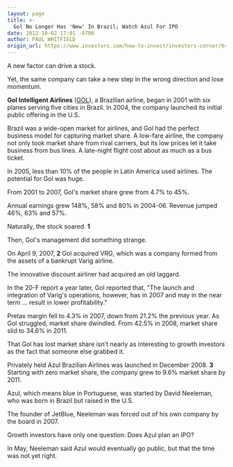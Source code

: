 ```yaml
---
layout: page
title: >-
  Gol No Longer Has 'New' In Brazil; Watch Azul For IPO
date: 2012-10-02 17:01 -0700
author: PAUL WHITFIELD
origin_url: https://www.investors.com/how-to-invest/investors-corner/brazil-gol-fell-as-azul-rose
---
```





A new factor can drive a stock.


Yet, the same company can take a new step in the wrong direction and lose momentum.


**Gol Intelligent Airlines** ([GOL](https://research.investors.com/quote.aspx?symbol=GOL)), a Brazilian airline, began in 2001 with six planes serving five cities in Brazil. In 2004, the company launched its initial public offering in the U.S.


Brazil was a wide-open market for airlines, and Gol had the perfect business model for capturing market share. A low-fare airline, the company not only took market share from rival carriers, but its low prices let it take business from bus lines. A late-night flight cost about as much as a bus ticket.


In 2005, less than 10% of the people in Latin America used airlines. The potential for Gol was huge.


From 2001 to 2007, Gol's market share grew from 4.7% to 45%.


Annual earnings grew 148%, 58% and 80% in 2004-06. Revenue jumped 46%, 63% and 57%.


Naturally, the stock soared. **1**


Then, Gol's management did something strange.


On April 9, 2007, **2** Gol acquired VRG, which was a company formed from the assets of a bankrupt Varig airline.


The innovative discount airliner had acquired an old laggard.


In the 20-F report a year later, Gol reported that, "The launch and integration of Varig's operations, however, has in 2007 and may in the near term ... result in lower profitability."


Pretax margin fell to 4.3% in 2007, down from 21.2% the previous year. As Gol struggled, market share dwindled. From 42.5% in 2008, market share slid to 34.6% in 2011.


That Gol has lost market share isn't nearly as interesting to growth investors as the fact that someone else grabbed it.


Privately held Azul Brazilian Airlines was launched in December 2008. **3** Starting with zero market share, the company grew to 9.6% market share by 2011.


Azul, which means blue in Portuguese, was started by David Neeleman, who was born in Brazil but raised in the U.S.


The founder of JetBlue, Neeleman was forced out of his own company by the board in 2007.


Growth investors have only one question: Does Azul plan an IPO?


In May, Neeleman said Azul would eventually go public, but that the time was not yet right.





